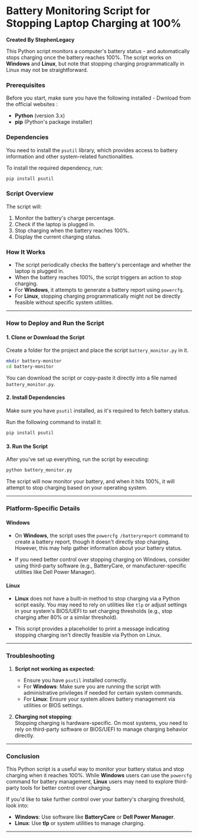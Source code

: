 

# Battery Monitoring Script for Stopping Laptop  Charging at 100%

**Created By StephenLegacy**

This Python script monitors a computer's battery status -  and automatically stops charging once the battery reaches 100%. The script works on **Windows** and **Linux**, but note that stopping charging programmatically in Linux may not be straightforward. 

### Prerequisites

Before you start, make sure you have the following installed - Dwnload from the official websites
:

- **Python** (version 3.x)
- **pip** (Python's package installer)

### Dependencies

You need to install the `psutil` library, which provides access to battery information and other system-related functionalities.

To install the required dependency, run:

```bash
pip install psutil
```

### Script Overview

The script will:

1. Monitor the battery's charge percentage.
2. Check if the laptop is plugged in.
3. Stop charging when the battery reaches 100%.
4. Display the current charging status.

### How It Works

- The script periodically checks the battery's percentage and whether the laptop is plugged in.
- When the battery reaches 100%, the script triggers an action to stop charging.
- For **Windows**, it attempts to generate a battery report using `powercfg`.  
- For **Linux**, stopping charging programmatically might not be directly feasible without specific system utilities.

---

### How to Deploy and Run the Script

#### 1. Clone or Download the Script

Create a folder for the project and place the script `battery_monitor.py` in it.

```bash
mkdir battery-monitor
cd battery-monitor
```

You can download the script or copy-paste it directly into a file named `battery_monitor.py`.

#### 2. Install Dependencies

Make sure you have `psutil` installed, as it's required to fetch battery status.

Run the following command to install it:

```bash
pip install psutil
```

#### 3. Run the Script

After you've set up everything, run the script by executing:

```bash
python battery_monitor.py
```

The script will now monitor your battery, and when it hits 100%, it will attempt to stop charging based on your operating system.

---

### Platform-Specific Details

#### Windows

- On **Windows**, the script uses the `powercfg /batteryreport` command to create a battery report, though it doesn't directly stop charging. However, this may help gather information about your battery status.
  
- If you need better control over stopping charging on Windows, consider using third-party software (e.g., BatteryCare, or manufacturer-specific utilities like Dell Power Manager).

#### Linux

- **Linux** does not have a built-in method to stop charging via a Python script easily. You may need to rely on utilities like `tlp` or adjust settings in your system's BIOS/UEFI to set charging thresholds (e.g., stop charging after 80% or a similar threshold).
  
- This script provides a placeholder to print a message indicating stopping charging isn't directly feasible via Python on Linux.

---

### Troubleshooting

1. **Script not working as expected:**

   - Ensure you have `psutil` installed correctly.
   - For **Windows**: Make sure you are running the script with administrative privileges if needed for certain system commands.
   - For **Linux**: Ensure your system allows battery management via utilities or BIOS settings.

2. **Charging not stopping**:  
   Stopping charging is hardware-specific. On most systems, you need to rely on third-party software or BIOS/UEFI to manage charging behavior directly.

---

### Conclusion

This Python script is a useful way to monitor your battery status and stop charging when it reaches 100%. While **Windows** users can use the `powercfg` command for battery management, **Linux** users may need to explore third-party tools for better control over charging.

If you'd like to take further control over your battery's charging threshold, look into:
- **Windows**: Use software like **BatteryCare** or **Dell Power Manager**.
- **Linux**: Use **tlp** or system utilities to manage charging.

---

